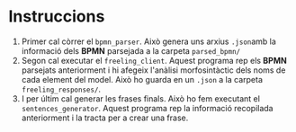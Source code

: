 # Instruccions

1. Primer cal còrrer el `bpmn_parser`. Això genera uns arxius `.json`amb la informació dels **BPMN** parsejada a la carpeta `parsed_bpmn/`
2. Segon cal executar el `freeling_client`. Aquest programa rep els **BPMN** parsejats anteriorment i hi afegeix l'anàlisi morfosintàctic dels noms de cada element del model. Això ho guarda en un `.json` a la carpeta `freeling_responses/`.
3. I per últim cal generar les frases finals. Això ho fem executant el `sentences_generator`. Aquest programa rep la informació recopilada anteriorment i la tracta per a crear una frase.